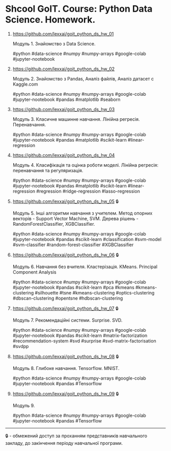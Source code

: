 # Shcool GoIT. Course: Python Data Science. Homework.
1. https://github.com/lexxai/goit_python_ds_hw_01
   
    Модуль 1. Знайомство з Data Science.

    #python #data-science #numpy #numpy-arrays #google-colab #jupyter-nootebook

2. https://github.com/lexxai/goit_python_ds_hw_02
   
    Модуль 2. Знайомство з Pandas, Аналіз файлів,  Аналіз датасет c Kaggle.com

    #python #data-science #numpy #numpy-arrays #google-colab #jupyter-nootebook #pandas #matplotlib #seaborn

3. https://github.com/lexxai/goit_python_ds_hw_03
   
    Модуль 3. Класичне машинне навчання. Лінійна регресія. Перенавчання. 

    #python #data-science #numpy #numpy-arrays #google-colab #jupyter-nootebook #pandas #matplotlib #scikit-learn #linear-regression


4. https://github.com/lexxai/goit_python_ds_hw_04
   
   Модуль 4. Класифікація та оцінка роботи моделі. Лінійна регресія: перенавчання та регуляризація.

   #python #data-science #numpy #numpy-arrays #google-colab #jupyter-nootebook #pandas #matplotlib #scikit-learn #linear-regression #regression #ridge-regression #lasso-regression

5. https://github.com/lexxai/goit_python_ds_hw_05 🔒
   
   Модуль 5. Інші алгоритми навчання з учителем. Метод опорних векторів - Support Vector Machine, SVM. Дерева рішень - RandomForestClassifier, XGBClassifier.

   #python #data-science #numpy #numpy-arrays #google-colab #jupyter-nootebook #pandas #scikit-learn #classification #svm-model #svm-classifier #random-forest-classifier #XGBClassifier

6. https://github.com/lexxai/goit_python_ds_hw_06 🔒

   Модуль 6. Навчання без вчителя.  Кластерізація. KMeans. Principal Component Analysis
   
   #python #data-science #numpy #numpy-arrays #google-colab #jupyter-nootebook #pandas #scikit-learn #pca #kmeans #kmeans-clustering #silhouette #tsne #kmeans-clustering #optics-clustering #dbscan-clustering #opentsne #hdbscan-clustering


7. https://github.com/lexxai/goit_python_ds_hw_07 🔒

   Модуль 7. Рекомендаційні системи. Surprise. SVD.
   
   #python #data-science #numpy #numpy-arrays #google-colab #jupyter-nootebook #pandas #scikit-learn #matrix-factorization #recommendation-system #svd #surprise #svd-matrix-factorisation #svdpp


8. https://github.com/lexxai/goit_python_ds_hw_08 🔒

   Модуль 8. Глибоке навчання. Tensorflow. MNIST.

   #python #data-science #numpy #numpy-arrays #google-colab #jupyter-nootebook #pandas #Tensorflow

9. https://github.com/lexxai/goit_python_ds_hw_09 🔒

   Модуль 9. 

   #python #data-science #numpy #numpy-arrays #google-colab #jupyter-nootebook #pandas #Tensorflow

----

🔒 - обмежений доступ за проханням представників навчального закладу, до закінчення періоду навчальної програми.
